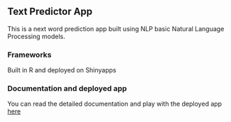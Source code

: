 ## Text Predictor App 
This is a next word prediction app built using NLP basic Natural Language Processing models.

### Frameworks 
Built in R and deployed on Shinyapps

### Documentation and deployed app 
You can read the detailed documentation and play with the deployed app [here](https://jairgs.shinyapps.io/TextPredictor/)
